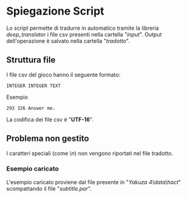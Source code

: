 # Spiegazione Script
Lo script permette di tradurre in automatico tramite la libreria _deep_translator_ i file csv presenti nella cartella "_input_". Output dell'operazione è salvato nella cartella "_tradotto_".

## Struttura file

I file csv del gioco hanno il seguente formato:

```
INTEGER INTEGER TEXT
```
Esempio
```
293	326	Answer me.
```

La codifica dei file csv è "__UTF-16__".

## Problema non gestito

I caratteri speciali (come _\n_) non vengono riportati nel file tradotto.

### Esempio caricato

L'esempio caricato proviene dal file presente in "_Yakuza 4\data\hact_" scompattando il file "_subtitle.par_".
